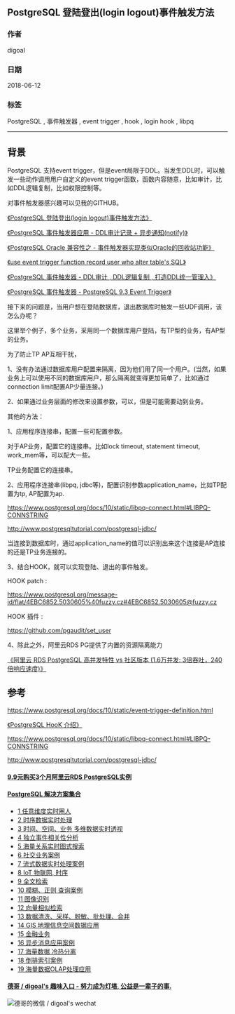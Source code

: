 ## PostgreSQL 登陆登出(login logout)事件触发方法   
                                                           
### 作者                                                           
digoal                                                           
                                                           
### 日期                                                           
2018-06-12                                                         
                                                           
### 标签                                                           
PostgreSQL , 事件触发器 , event trigger , hook , login hook , libpq      
                                                           
----                                                           
                                                           
## 背景       
PostgreSQL 支持event trigger，但是event局限于DDL。当发生DDL时，可以触发一些动作调用用户自定义的event trigger函数，函数内容随意，比如审计，比如DDL逻辑复制，比如权限控制等。  
  
对事件触发器感兴趣可以见我的GITHUB。  
  
[《PostgreSQL 登陆登出(login logout)事件触发方法》](../201806/20180612_02.md)  
  
[《PostgreSQL 事件触发器应用 - DDL审计记录 + 异步通知(notify)》](../201709/20170925_02.md)  
  
[《PostgreSQL Oracle 兼容性之 - 事件触发器实现类似Oracle的回收站功能》](../201504/20150429_01.md)  
  
[《use event trigger function record user who alter table's SQL》](../201412/20141211_02.md)  
  
[《PostgreSQL 事件触发器 - DDL审计 , DDL逻辑复制 , 打造DDL统一管理入》](../201412/20141211_01.md)  
  
[《PostgreSQL 事件触发器 - PostgreSQL 9.3 Event Trigger》](../201303/20130313_01.md)  
  
  
接下来的问题是，当用户想在登陆数据库，退出数据库时触发一些UDF调用，该怎么办呢？  
  
这里举个例子，多个业务，采用同一个数据库用户登陆，有TP型的业务，有AP型的业务。  
  
为了防止TP AP互相干扰，  
  
1、没有办法通过数据库用户配置来隔离，因为他们用了同一个用户。(当然，如果业务上可以使用不同的数据库用户，那么隔离就变得更加简单了，比如通过connection limit配置AP少量连接。)  
  
2、如果通过业务层面的修改来设置参数，可以，但是可能需要动到业务。  
  
其他的方法：  
  
1、应用程序连接串，配置一些可配置参数。  
  
对于AP业务，配置它的连接串。比如lock timeout, statement timeout, work_mem等，可以配大一些。  
  
TP业务配置它的连接串。  
  
2、应用程序连接串(libpq, jdbc等)，配置识别参数application_name，比如TP配置为tp, AP配置为ap.  
  
https://www.postgresql.org/docs/10/static/libpq-connect.html#LIBPQ-CONNSTRING  
  
http://www.postgresqltutorial.com/postgresql-jdbc/  
  
当连接到数据库时，通过application_name的值可以识别出来这个连接是AP连接的还是TP业务连接的。  
  
3、结合HOOK，就可以实现登陆、退出的事件触发。  
  
HOOK patch :   
  
https://www.postgresql.org/message-id/flat/4EBC6852.5030605%40fuzzy.cz#4EBC6852.5030605@fuzzy.cz  
    
HOOK 插件 :   
  
https://github.com/pgaudit/set_user  
  
4、除此之外，阿里云RDS PG提供了内置的资源隔离能力  
  
[《阿里云 RDS PostgreSQL 高并发特性 vs 社区版本 (1.6万并发: 3倍吞吐，240倍响应速度)》](../201805/20180505_07.md)  
  
## 参考  
https://www.postgresql.org/docs/10/static/event-trigger-definition.html  
  
[《PostgreSQL HooK 介绍》](../201805/20180517_01.md)    
  
https://www.postgresql.org/docs/10/static/libpq-connect.html#LIBPQ-CONNSTRING  
  
http://www.postgresqltutorial.com/postgresql-jdbc/  
    
  
  
  
  
  
  
  
  
  
  
  
  
  
  
  
  
  
  
  
  
  
  
  
  
  
  
  
  
  
  
  
  
  
  
  
  
  
  
  
  
  
  
  
  
  
  
  
  
  
  
  
  
  
  
  
#### [9.9元购买3个月阿里云RDS PostgreSQL实例](https://www.aliyun.com/database/postgresqlactivity "57258f76c37864c6e6d23383d05714ea")
  
  
#### [PostgreSQL 解决方案集合](https://yq.aliyun.com/topic/118 "40cff096e9ed7122c512b35d8561d9c8")
- [1 任意维度实时圈人](https://yq.aliyun.com/topic/118 "40cff096e9ed7122c512b35d8561d9c8")
- [2 时序数据实时处理](https://yq.aliyun.com/topic/118 "40cff096e9ed7122c512b35d8561d9c8")
- [3 时间、空间、业务 多维数据实时透视](https://yq.aliyun.com/topic/118 "40cff096e9ed7122c512b35d8561d9c8")
- [4 独立事件相关性分析](https://yq.aliyun.com/topic/118 "40cff096e9ed7122c512b35d8561d9c8")
- [5 海量关系实时图式搜索](https://yq.aliyun.com/topic/118 "40cff096e9ed7122c512b35d8561d9c8")
- [6 社交业务案例](https://yq.aliyun.com/topic/118 "40cff096e9ed7122c512b35d8561d9c8")
- [7 流式数据实时处理案例](https://yq.aliyun.com/topic/118 "40cff096e9ed7122c512b35d8561d9c8")
- [8 IoT 物联网, 时序](https://yq.aliyun.com/topic/118 "40cff096e9ed7122c512b35d8561d9c8")
- [9 全文检索](https://yq.aliyun.com/topic/118 "40cff096e9ed7122c512b35d8561d9c8")
- [10 模糊、正则 查询案例](https://yq.aliyun.com/topic/118 "40cff096e9ed7122c512b35d8561d9c8")
- [11 图像识别](https://yq.aliyun.com/topic/118 "40cff096e9ed7122c512b35d8561d9c8")
- [12 向量相似检索](https://yq.aliyun.com/topic/118 "40cff096e9ed7122c512b35d8561d9c8")
- [13 数据清洗、采样、脱敏、批处理、合并](https://yq.aliyun.com/topic/118 "40cff096e9ed7122c512b35d8561d9c8")
- [14 GIS 地理信息空间数据应用](https://yq.aliyun.com/topic/118 "40cff096e9ed7122c512b35d8561d9c8")
- [15 金融业务](https://yq.aliyun.com/topic/118 "40cff096e9ed7122c512b35d8561d9c8")
- [16 异步消息应用案例](https://yq.aliyun.com/topic/118 "40cff096e9ed7122c512b35d8561d9c8")
- [17 海量数据 冷热分离](https://yq.aliyun.com/topic/118 "40cff096e9ed7122c512b35d8561d9c8")
- [18 倒排索引案例](https://yq.aliyun.com/topic/118 "40cff096e9ed7122c512b35d8561d9c8")
- [19 海量数据OLAP处理应用](https://yq.aliyun.com/topic/118 "40cff096e9ed7122c512b35d8561d9c8")
  
  
#### [德哥 / digoal's 趣味入口 - 努力成为灯塔, 公益是一辈子的事.](https://github.com/digoal/blog/blob/master/README.md "22709685feb7cab07d30f30387f0a9ae")
  
  
![德哥的微信 / digoal's wechat](../pic/digoal_weixin.jpg "f7ad92eeba24523fd47a6e1a0e691b59")
  
